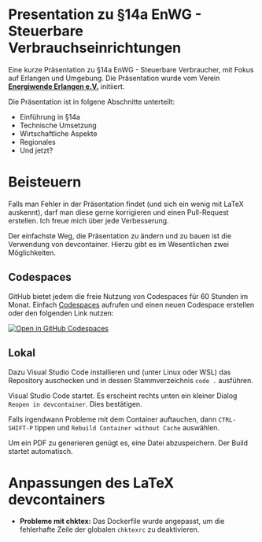 # Presentation zu §14a EnWG - Steuerbare Verbrauchseinrichtungen

Eine kurze Präsentation zu §14a EnWG - Steuerbare Verbraucher, mit Fokus auf Erlangen und Umgebung. Die Präsentation wurde vom Verein [**Energiwende Erlangen e.V.**](https://energiewende-erlangen.de) initiiert.

Die Präsentation ist in folgene Abschnitte unterteilt:

  * Einführung in §14a
  * Technische Umsetzung
  * Wirtschaftliche Aspekte
  * Regionales
  * Und jetzt?

# Beisteuern

Falls man Fehler in der Präsentation findet (und sich ein wenig mit LaTeX auskennt), darf man diese gerne korrigieren und einen Pull-Request erstellen. Ich freue mich über jede Verbesserung.

Der einfachste Weg, die Präsentation zu ändern und zu bauen ist die Verwendung von devcontainer. Hierzu gibt es im Wesentlichen zwei Möglichkeiten.

## Codespaces

GitHub bietet jedem die freie Nutzung von Codespaces für 60 Stunden im Monat. Einfach [Codespaces](shttps://github.com/codespace) aufrufen und einen neuen Codespace erstellen oder den folgenden Link nutzen:

<a href='https://codespaces.new/the78mole/Presentation_Paragraph_14_a?quickstart=1'><img src='https://github.com/codespaces/badge.svg' alt='Open in GitHub Codespaces' style='max-width: 100%;'></a>

## Lokal

Dazu Visual Studio Code installieren und (unter Linux oder WSL) das Repository auschecken und in dessen Stammverzeichnis `code .` ausführen.

Visual Studio Code startet. Es erscheint rechts unten ein kleiner Dialog `Reopen in devcontainer`. Dies bestätigen.

Falls irgendwann Probleme mit dem Container auftauchen, dann `CTRL-SHIFT-P` tippen und `Rebuild Container without Cache` auswählen.

Um ein PDF zu generieren genügt es, eine Datei abzuspeichern. Der Build startet automatisch.

# Anpassungen des LaTeX devcontainers

  * **Probleme mit chktex:** Das Dockerfile wurde angepasst, um die fehlerhafte Zeile der globalen `chktexrc` zu deaktivieren.
